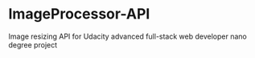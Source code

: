 # ImageProcessor-API
Image resizing API for Udacity advanced full-stack web developer nano degree project
